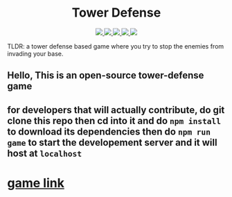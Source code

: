 <!-- markdownlint-disable no-inline-html no-bare-urls line-length header-increment commands-show-output first-line-heading -->
<h1 align="center">Tower Defense</h1>
<p  align="center">
<a href="https://discord.gg/bCbKYk6Rh7">
    <img src="https://img.shields.io/discord/726947023231647798.svg?logo=discord&style=flat-square&color=7289DA">
</a>
<a href="https://github.com/ZeroTixDev/tower-defense/blob/master/LICENSE">
    <img src="https://img.shields.io/github/license/ZeroTixDev/tower-defense?color=%2339c48a&style=flat-square">
</a>
<a href="https://github.com/ZeroTixDev/tower-defense">
    <img src="https://img.shields.io/badge/language-javascript-000?logo=javascript&style=flat-square">
</a>
<a href="https://github.com/ZeroTixDev/tower-defense">
    <img src="https://img.shields.io/tokei/lines/github/ZeroTixDev/tower-defense?style=flat-square&color=417fa3">
</a>
<a href="https://github.com/ZeroTixDev/tower-defense/graphs/commit-activity">
    <img src="https://img.shields.io/github/commit-activity/w/ZeroTixDev/tower-defense?color=%234287f5&logo=github&style=flat-square">
</a>
</p>
TLDR: a tower defense based game where you try to stop the enemies from invading your base.

## Hello, This is an open-source tower-defense game
## for developers that will actually contribute, do git clone this repo then cd into it and do `npm install` to download its dependencies then do `npm run game` to start the developement server and it will host at `localhost`

# [game link](https://tower-defense-site.web.app)